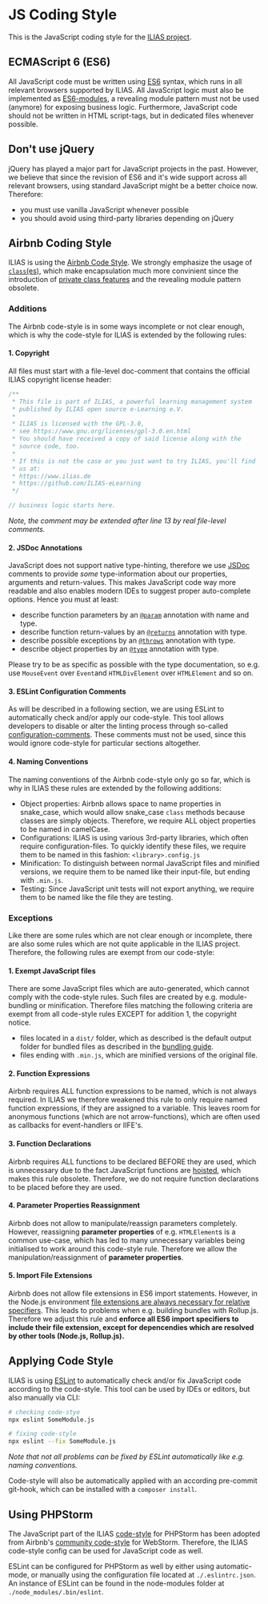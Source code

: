 # JS Coding Style

This is the JavaScript coding style for the [ILIAS project](https://github.com/ILIAS-eLearning/ILIAS).

## ECMAScript 6 (ES6)

All JavaScript code must be written using [ES6](http://www.ecma-international.org/ecma-262/6.0/index.html) syntax, which
runs in all relevant browsers supported by ILIAS. All JavaScript logic must also be implemented
as [ES6-modules](https://developer.mozilla.org/en-US/docs/Web/JavaScript/Guide/Modules), a revealing module pattern must
not be used (anymore) for exposing business logic. Furthermore, JavaScript code should not be written in HTML
script-tags, but in dedicated files whenever possible.

## Don't use jQuery

jQuery has played a major part for JavaScript projects in the past. However, we believe that since the revision of ES6
and it's wide support across all relevant browsers, using standard JavaScript might be a better choice now. Therefore:

- you must use vanilla JavaScript whenever possible
- you should avoid using third-party libraries depending on jQuery

## Airbnb Coding Style

ILIAS is using the [Airbnb Code Style](https://github.com/airbnb/javascript). We strongly emphasize the usage
of [`class`(es)](https://developer.mozilla.org/en-US/docs/Web/JavaScript/Reference/Classes), which make encapsulation
much more convinient since the introduction of
[private class features](https://developer.mozilla.org/en-US/docs/Web/JavaScript/Reference/Classes/Private_class_fields)
and the revealing module pattern obsolete.

### Additions

The Airbnb code-style is in some ways incomplete or not clear enough, which is why the code-style for ILIAS is extended
by the following rules:

#### 1. Copyright

All files must start with a file-level doc-comment that contains the official ILIAS copyright license header:

```javascript
/**
 * This file is part of ILIAS, a powerful learning management system
 * published by ILIAS open source e-Learning e.V.
 *
 * ILIAS is licensed with the GPL-3.0,
 * see https://www.gnu.org/licenses/gpl-3.0.en.html
 * You should have received a copy of said license along with the
 * source code, too.
 *
 * If this is not the case or you just want to try ILIAS, you'll find
 * us at:
 * https://www.ilias.de
 * https://github.com/ILIAS-eLearning
 */

// business logic starts here.
```

_Note, the comment may be extended after line 13 by real file-level comments._

#### 2. JSDoc Annotations

JavaScript does not support native type-hinting, therefore we use [JSDoc](https://jsdoc.app/) comments to provide
_some_ type-information about our properties, arguments and return-values. This makes JavaScript code way more readable
and also enables modern IDEs to suggest proper auto-complete options. Hence you must at least:

- describe function parameters by an [`@param`](https://jsdoc.app/tags-param.html) annotation with name and type.
- describe function return-values by an [`@returns`](https://jsdoc.app/tags-returns.html) annotation with type.
- describe possible exceptions by an [`@throws`](https://jsdoc.app/tags-throws.html) annotation with type.
- describe object properties by an [`@type`](https://jsdoc.app/tags-type.html) annotation with type.

Please try to be as specific as possible with the type documentation, so e.g. use `MouseEvent` over `Event`and
`HTMLDivElement` over `HTMLElement` and so on.

#### 3. ESLint Configuration Comments

As will be described in a following section, we are using ESLint to automatically check and/or apply our code-style.
This tool allows developers to disable or alter the linting process through so-called
[configuration-comments](https://eslint.org/docs/latest/use/configure/rules#using-configuration-comments-1). These
comments must not be used, since this would ignore code-style for particular sections altogether.

#### 4. Naming Conventions

The naming conventions of the Airbnb code-style only go so far, which is why in ILIAS these rules are extended by the
following additions:

- Object properties: Airbnb allows space to name properties in snake_case, which would allow snake_case `class` methods
  because classes are simply objects. Therefore, we require ALL object properties to be named in camelCase.
- Configurations: ILIAS is using various 3rd-party libraries, which often require configuration-files. To quickly
  identify these files, we require them to be named in this fashion: `<library>.config.js`
- Minification: To distinguish between normal JavaScript files and minified versions, we require them to be named like
  their input-file, but ending with `.min.js`.
- Testing: Since JavaScript unit tests will not export anything, we require them to be named like the file they are
  testing.

### Exceptions

Like there are some rules which are not clear enough or incomplete, there are also some rules which are not quite
applicable in the ILIAS project. Therefore, the following rules are exempt from our code-style:

#### 1. Exempt JavaScript files

There are some JavaScript files which are auto-generated, which cannot comply with the code-style rules. Such files are
created by e.g. module-bundling or minification. Therefore files matching the following criteria are exempt from all
code-style rules EXCEPT for addition 1, the copyright notice.

- files located in a `dist/` folder, which as described is the default output folder for bundled files as described in
  the [bundling guide](./js-bundling.md).
- files ending with `.min.js`, which are minified versions of the original file.

#### 2. Function Expressions

Airbnb requires ALL function expressions to be named, which is not always required. In ILIAS we therefore weakened this
rule to only require named function expressions, if they are assigned to a variable. This leaves room for anonymous
functions (which are not arrow-functions), which are often used as callbacks for event-handlers or IIFE's.

#### 3. Function Declarations

Airbnb requires ALL functions to be declared BEFORE they are used, which is unnecessary due to the fact JavaScript
functions are [hoisted](https://developer.mozilla.org/en-US/docs/Glossary/Hoisting), which makes this rule obsolete.
Therefore, we do not require function declarations to be placed before they are used.

#### 4. Parameter Properties Reassignment

Airbnb does not allow to manipulate/reassign parameters completely. However, reassigning **parameter properties** of 
e.g. `HTMLElement`s is a common use-case, which has led to many unnecessary variables being initialised to work around
this code-style rule. Therefore we allow the manipulation/reassignment of **parameter properties**.

#### 5. Import File Extensions

Airbnb does not allow file extensions in ES6 import statements. However, in the Node.js environment [file extensions are
always necessary for relative specifiers](https://nodejs.org/api/esm.html#esm_import_specifiers). This leads to problems
when e.g. building bundles with Rollup.js. Therefore we adjust this rule and **enforce all ES6 import specifiers to
include their file extension, except for depencendies which are resolved by other tools (Node.js, Rollup.js).**

## Applying Code Style

ILIAS is using [ESLint](https://eslint.org/) to automatically check and/or fix JavaScript code according to the
code-style. This tool can be used by IDEs or editors, but also manually via CLI:

```bash
# checking code-stye
npx eslint SomeModule.js
```

```bash
# fixing code-style
npx eslint --fix SomeModule.js
```

_Note that not all problems can be fixed by ESLint automatically like e.g. naming conventions._

Code-style will also be automatically applied with an according pre-commit git-hook, which can be installed
with a `composer install`.

## Using PHPStorm

The JavaScript part of the ILIAS [code-style](code-style-configs/php-storm.xml) for PHPStorm has been adopted from
Airbnb's [community code-style](https://gist.github.com/Cleancookie/37268871188384da51a79b9443bf1266) for WebStorm.
Therefore, the ILIAS code-style config can be used for JavaScript code as well.

ESLint can be configured for PHPStorm as well by either using automatic-mode, or manually using the configuration file
located at `./.eslintrc.json`. An instance of ESLint can be found in the node-modules folder
at `./node_modules/.bin/eslint`.
